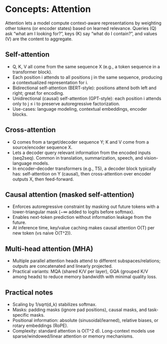 # Concepts: Attention

Attention lets a model compute context-aware representations by weighting other tokens (or encoder states) based on learned relevance. Queries (Q) ask “what am I looking for?”, keys (K) say “what do I contain?”, and values (V) are the content to aggregate.

## Self-attention
- Q, K, V all come from the same sequence X (e.g., a token sequence in a transformer block).
- Each position i attends to all positions j in the same sequence, producing a contextualized representation for i.
- Bidirectional self-attention (BERT-style): positions attend both left and right; great for encoding.
- Unidirectional (causal) self-attention (GPT-style): each position i attends only to j ≤ i to preserve autoregressive factorization.
- Use-cases: language modeling, contextual embeddings, encoder blocks.

## Cross-attention
- Q comes from a target/decoder sequence Y; K and V come from a source/encoder sequence X.
- Lets a decoder query relevant information from the encoded inputs (seq2seq). Common in translation, summarization, speech, and vision-language models.
- In encoder–decoder transformers (e.g., T5), a decoder block typically has: self-attention on Y (causal), then cross-attention over encoder outputs X, then feed-forward.

## Causal attention (masked self-attention)
- Enforces autoregressive constraint by masking out future tokens with a lower-triangular mask (−∞ added to logits before softmax).
- Enables next-token prediction without information leakage from the future.
- At inference time, key/value caching makes causal attention O(T) per new token (vs naive O(T^2)).

## Multi-head attention (MHA)
- Multiple parallel attention heads attend to different subspaces/relations; outputs are concatenated and linearly projected.
- Practical variants: MQA (shared K/V per layer), GQA (grouped K/V among heads) to reduce memory bandwidth with minimal quality loss.

## Practical notes
- Scaling by 1/sqrt(d_k) stabilizes softmax.
- Masks: padding masks (ignore pad positions), causal masks, and task-specific masks.
- Positional information: absolute (sinusoidal/learned), relative biases, or rotary embeddings (RoPE).
- Complexity: standard attention is O(T^2 d). Long-context models use sparse/windowed/linear attention or memory mechanisms.
